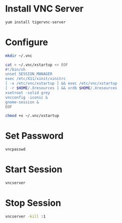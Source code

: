 # Install VNC Server

```bash
yum install tigervnc-server
```

# Configure

```bash
mkdir ~/.vnc

cat > ~/.vnc/xstartup << EOF
#!/bin/sh
unset SESSION_MANAGER
exec /etc/X11/xinit/xinitrc
[ -x /etc/vnc/xstartup ] && exec /etc/vnc/xstartup
[ -r $HOME/.Xresources ] && xrdb $HOME/.Xresources
xsetroot -solid grey
vncconfig -iconic &
gnome-session &
EOF

chmod +x ~/.vnc/xstartup
```

# Set Password

```bash
vncpasswd
```

# Start Session

```bash
vncserver
```

# Stop Session

```bash
vncserver -kill :1
```

